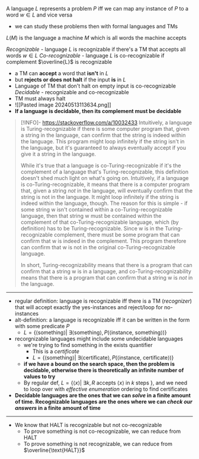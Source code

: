 A language $L$ represents a problem $P$ iff we can map any instance of $P$ to a word $w \in L$ and vice versa
- we can study these problems then with formal languages and TMs

$L(M)$ is the language a machine $M$ which is all words the machine accepts

*Recognizable* - language $L$ is recognizable if there's a TM that accepts all words $w \in L$
*Co-recognizable* - language $L$ is co-recognizable if complement $\overline{L}$ is recognizable
- a TM can **accept** a word that **isn't** in $L$
- but **rejects or does not halt** if the input **is** in $L$
- Language of TM that don't halt on empty input is co-recognizable
*Decidable* - recognizable and co-recognizable
- TM must always halt
- ![[Pasted image 20240513113634.png]]
- **If a language is decidable, then its complement must be decidable**

> [!INFO]- https://stackoverflow.com/a/10032433
> Intuitively, a language is Turing-recognizable if there is some computer program that, given a string in the language, can confirm that the string is indeed within the language. This program might loop infinitely if the string isn't in the language, but it's guaranteed to always eventually accept if you give it a string in the language.
> 
> While it's true that a language is co-Turing-recognizable if it's the complement of a language that's Turing-recognizable, this definition doesn't shed much light on what's going on. Intuitively, if a language is co-Turing-recognizable, it means that there is a computer program that, given a string _not_ in the language, will eventually confirm that the string is not in the language. It might loop infinitely if the string is indeed within the language, though. The reason for this is simple - if some string w isn't contained within a co-Turing-recognizable language, then that string w must be contained within the complement of that co-Turing-recognizable language, which (by definition) has to be Turing-recognizable. Since w is in the Turing-recognizable complement, there must be some program that can confirm that w is indeed in the complement. This program therefore can confirm that w is not in the original co-Turing-recognizable language.
> 
> In short, Turing-recognizability means that there is a program that can confirm that a string w is in a language, and co-Turing-recognizability means that there is a program that can confirm that a string w is _not_ in the language.

___
- regular definition: language is recognizable iff there is a TM (*recognizer*) that will accept exactly the yes-instances and reject/loop for no-instances
- alt-definition: a language is recognizable iff it can be written in the form with some predicate $P$
	- $L = \left\{ \langle\text{something}\rangle |~ \exists\langle\text{something}\rangle, P(\langle\text{instance, something}\rangle) \right\}$
- recorgnizable languages might include some undecidable languages
	- we're trying to find something in the exists quantifier
		- This is a *certificate*
		- $L = \left\{ \langle\text{something}\rangle |~ \exists\langle\text{certificate}\rangle, P(\langle\text{instance, certificate}\rangle) \right\}$
	- **if we have a bound on the search space, then the problem is decidable, otherwise there is theoretically an infinite number of values to try**
	- By regular def, $L = \left\{ \langle x \rangle |~ \exists k, R \text{ accepts } \langle x \rangle \text{ in } k \text{ steps } \right\}$, and we need to loop over with *effective enumeration* ordering to find certificates
- **Decidable languages are the ones that we can *solve* in a finite amount of time. Recognizable languages are the ones where we can *check our answers* in a finite amount of time**
___
- We know that HALT is recognizable but not co-recognizable
	- To prove something is not co-recognizable, we can reduce from HALT
	- To prove something is not recognizable, we can reduce from $\overline{\text{HALT}}$ 